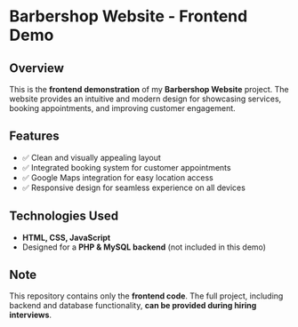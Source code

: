 # **Barbershop Website - Frontend Demo**

## **Overview**
This is the **frontend demonstration** of my **Barbershop Website** project. The website provides an intuitive and modern design for showcasing services, booking appointments, and improving customer engagement.

## **Features**
- ✅ Clean and visually appealing layout  
- ✅ Integrated booking system for customer appointments  
- ✅ Google Maps integration for easy location access  
- ✅ Responsive design for seamless experience on all devices  

## **Technologies Used**
- **HTML, CSS, JavaScript**  
- Designed for a **PHP & MySQL backend** (not included in this demo)  

## **Note**
This repository contains only the **frontend code**. The full project, including backend and database functionality, **can be provided during hiring interviews**.
